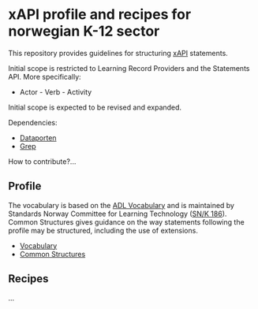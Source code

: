 # xAPI profile and recipes for norwegian K-12 sector
This repository provides guidelines for structuring [xAPI](https://github.com/adlnet/xAPI-Spec) statements.

Initial scope is restricted to Learning Record Providers and the Statements API. More specifically:

* Actor - Verb - Activity

Initial scope is expected to be revised and expanded. 

Dependencies:

* [Dataporten](https://docs.dataporten.no/)
* [Grep](http://grepwiki.udir.no/)

How to contribute?...

## Profile 
The vocabulary is based on the [ADL Vocabulary](http://xapi.vocab.pub/datasets/adl/) and is maintained by Standards Norway Committee for Learning Technology ([SN/K 186](http://www.standard.no/fagomrader/ikt/laringsteknologi/)). Common Structures gives guidance on the way statements following the profile may be structured, including the use of extensions.

* [Vocabulary](vocabulary.md)
* [Common Structures](common_structures.md)

## Recipes
...
